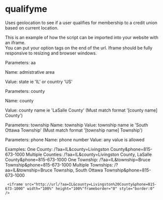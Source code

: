 # qualifyme
Uses geolocation to see if a user qualifies for membership to a credit union based on current location.

This is an example of how the script can be imported into your website with an iframe.  
You can put your option tags on the end of the url.  Iframe should be fully responsive to
resizing and browser windows.

Parameters: aa

Name: admistrative area

Value: state ie 'IL' or country 'US'

Parameters: county

Name: county

Value: county name ie 'LaSalle County' (Must match format '[county name] County')

Parameters: township
Name: township
Value: township name ie 'South Ottawa Township' (Must match format '[township name] Township')

Parameters: phone
Name: phone number
Value: any value is allowed

Examples:
One County: /?aa=IL&county=Livingston County&phone=815-673-1000
Multiple Counties: /?aa=IL&county=Livingston County, LaSalle County&phone=815-673-1000
One Township: /?aa=IL&township=Bruce Township&phone=815-673-1000
Multiple Townships: /?aa=IL&township=Bruce Township, South Ottawa Township&phone=815-673-1000


     <iframe src="http://url/?aa=IL&county=Livingston%20County&phone=815-673-1000" width="100%" height="100%"frameborder="0" style="border:0" />
